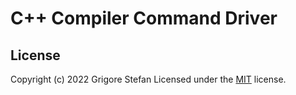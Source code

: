 # C++ Compiler Command Driver

## License

Copyright (c) 2022 Grigore Stefan
Licensed under the [MIT](LICENSE) license.
